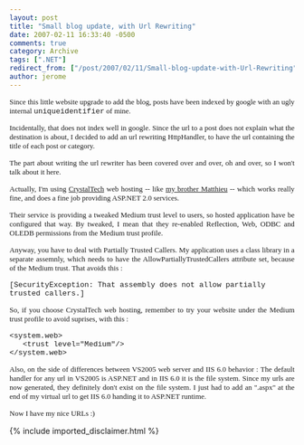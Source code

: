 ```yaml
---
layout: post
title: "Small blog update, with Url Rewriting"
date: 2007-02-11 16:33:40 -0500
comments: true
category: Archive
tags: [".NET"]
redirect_from: ["/post/2007/02/11/Small-blog-update-with-Url-Rewriting", "/post/2007/02/11/small-blog-update-with-url-rewriting"]
author: jerome
---
```

<!-- more -->
<P align=justify><FONT face=Verdana size=2>Since this little website upgrade to add the blog, posts have been indexed by google with an ugly internal <FONT face="Courier New">uniqueidentifier</FONT> of mine. </FONT></P>
<P align=justify><FONT face=Verdana size=2>Incidentally, that does not index well in google. Since the url to a post does not explain what the destination is about, I decided to add an url rewriting HttpHandler, to have the url containing the title of each post or category.</FONT></P>
<P align=justify><FONT face=Verdana size=2>The part about writing the url rewriter has been covered over and over, oh and over, so I won't talk about it here.</FONT></P>
<P align=justify><FONT face=Verdana size=2>Actually, I'm using <A href="http://crystaltech.com/">CrystalTech</A> web hosting --&nbsp;like <A href="http://www.white-clouds.org/">my brother Matthieu</A>&nbsp;-- which works really fine, and does a fine job providing ASP.NET 2.0 services. </FONT></P>
<P align=justify><FONT face=Verdana size=2>Their service is providing a tweaked Medium trust level to users, so hosted application have be configured that way. By tweaked, I mean that they re-enabled Reflection, Web, ODBC and OLEDB permissions from the Medium trust profile.</FONT></P>
<P align=justify><FONT face=Verdana size=2>Anyway, you have to deal with Partially Trusted Callers. My application uses a class library in a separate assemnly, which needs to have the AllowPartiallyTrustedCallers attribute set, because of the Medium trust. That avoids this :</FONT></P>
<P align=left><FONT face="Courier New" size=2>[SecurityException: That assembly does not allow partially trusted callers.]</FONT></P>
<P align=justify><FONT face=Verdana size=2>So, if you choose CrystalTech web hosting, remember to try your website under the Medium trust profile to avoid suprises, with this :</FONT></P>
<P align=left><FONT face="Courier New" size=2>&lt;system.web&gt;<BR>&nbsp;&nbsp; &lt;trust level="Medium"/&gt;<BR>&lt;/system.web&gt;</FONT></P>
<P align=justify><FONT face=Verdana size=2>Also, on the side of differences between VS2005 web server and IIS 6.0 behavior :&nbsp;The default handler for any url in VS2005 is ASP.NET and in IIS 6.0 it is the file system. Since my urls are now generated, they definitely don't exist on the file system. I just had to add an ".aspx" at the end of my virtual url to get IIS 6.0 handing it to ASP.NET runtime.</FONT></P>
<P align=justify><FONT face=Verdana size=2>Now I have my nice URLs :)</P></FONT>
{% include imported_disclaimer.html %}
